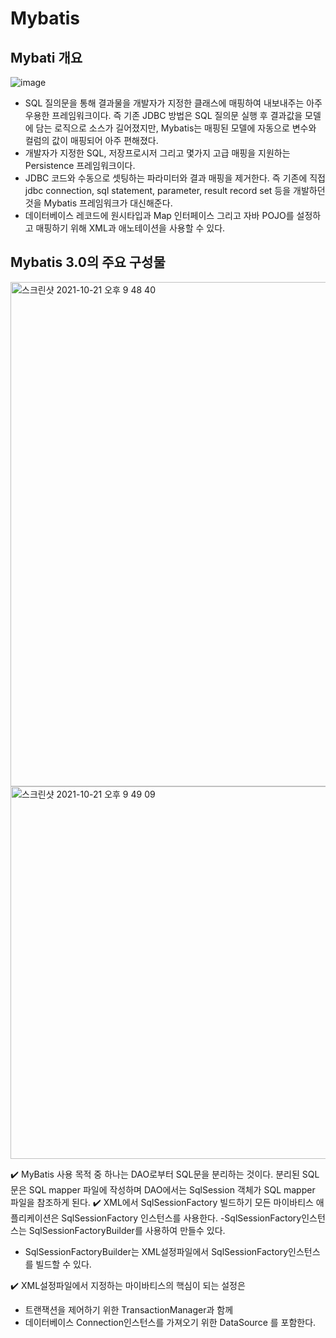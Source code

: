 # Mybatis

## Mybati 개요
![image](https://user-images.githubusercontent.com/49936027/138280478-4af9e0ba-894d-4003-95f6-019b128b9d73.png)

 - SQL 질의문을 통해 결과물을 개발자가 지정한 클래스에 매핑하여 내보내주는 아주 우용한 프레임워크이다. 즉 기존 JDBC 방법은 SQL 질의문 실행 후 결과값을 모델에 담는 로직으로 소스가 길어졌지만, Mybatis는 매핑된 모델에 자동으로 변수와 컬럼의 값이 매핑되어 아주 편해졌다. 
 - 개발자가 지정한 SQL, 저장프로시저 그리고 몇가지 고급 매핑을 지원하는 Persistence 프레임워크이다.
 - JDBC 코드와 수동으로 셋팅하는 파라미터와 결과 매핑을 제거한다. 즉 기존에 직접 jdbc connection, sql statement, parameter, result record set 등을 개발하던 것을 Mybatis 프레임워크가 대신해준다. 
 - 데이터베이스 레코드에 원시타입과 Map 인터페이스 그리고 자바 POJO를 설정하고 매핑하기 위해 XML과 애노테이션을 사용할 수 있다.

 


## Mybatis 3.0의 주요 구성물
<img width="807" alt="스크린샷 2021-10-21 오후 9 48 40" src="https://user-images.githubusercontent.com/49936027/138280589-5dee27f9-187f-4675-b11c-bd52cf382eeb.png">


 
<img width="596" alt="스크린샷 2021-10-21 오후 9 49 09" src="https://user-images.githubusercontent.com/49936027/138280668-03fe749c-6ee7-44e8-958b-91f463c1d13b.png">

 ✔️ MyBatis 사용 목적 중 하나는 DAO로부터 SQL문을 분리하는 것이다. 분리된 SQL문은 SQL mapper 파일에 작성하며 DAO에서는 SqlSession 객체가 SQL mapper 파일을 참조하게 된다.
 ✔️ XML에서 SqlSessionFactory 빌드하기 모든 마이바티스 애플리케이션은 SqlSessionFactory 인스턴스를 사용한다.
   -SqlSessionFactory인스턴스는 SqlSessionFactoryBuilder를 사용하여 만들수 있다.
   - SqlSessionFactoryBuilder는 XML설정파일에서 SqlSessionFactory인스턴스를 빌드할 수 있다.
 
 ✔️ XML설정파일에서 지정하는 마이바티스의 핵심이 되는 설정은
   - 트랜잭션을 제어하기 위한 TransactionManager과 함께
   - 데이터베이스 Connection인스턴스를 가져오기 위한 DataSource 를 포함한다.

